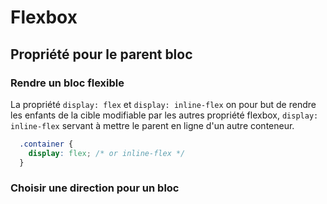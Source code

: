 # Flexbox

## Propriété pour le parent bloc

### Rendre un bloc flexible

La propriété `display: flex` et `display: inline-flex` on pour but de rendre les enfants de la cible modifiable par les autres propriété flexbox, `display: inline-flex` servant à mettre le parent en ligne d'un autre conteneur.

```css
  .container {
    display: flex; /* or inline-flex */
  }
```

### Choisir une direction pour un bloc

